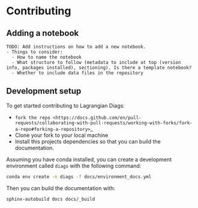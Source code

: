 # Contributing

## Adding a notebook

```{note}
TODO: Add instructions on how to add a new notebook.
- Things to consider:
  - How to name the notebook
  - What structure to follow (metadata to include at top (version info, packages installed), sectioning). Is there a template notebook?
  - Whether to include data files in the repository
```

## Development setup

To get started contributing to Lagrangian Diags:

- `fork the repo <https://docs.github.com/en/pull-requests/collaborating-with-pull-requests/working-with-forks/fork-a-repo#forking-a-repository>`\_
- Clone your fork to your local machine
- Install this projects dependencies so that you can build the documentation.

Assuming you have conda installed, you can create a development environment called `diags` with the following command:

```bash
conda env create -n diags -f docs/environment_docs.yml
```

Then you can build the documentation with:

```bash
sphinx-autobuild docs docs/_build
```
